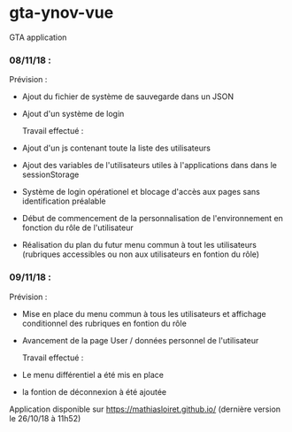 # gta-ynov-vue
GTA application

### 08/11/18 : 

  Prévision :
- Ajout du fichier de système de sauvegarde dans un JSON
- Ajout d'un système de login 

  Travail effectué :
- Ajout d'un js contenant toute la liste des utilisateurs
- Ajout des variables de l'utilisateurs utiles à l'applications dans dans le sessionStorage
- Système de login opérationel et blocage d'accès aux pages sans identification préalable
- Début de commencement de la personnalisation de l'environnement en fonction du rôle de l'utilisateur
- Réalisation du plan du futur menu commun à tout les utilisateurs (rubriques accessibles ou non aux utilisateurs en fontion du rôle)

### 09/11/18 : 

  Prévision :
- Mise en place du menu commun à tous les utilisateurs et affichage conditionnel des rubriques en fontion du rôle
- Avancement de la page User / données personnel de l'utilisateur

  Travail effectué :
- Le menu différentiel a été mis en place
- la fontion de déconnexion à été ajoutée

Application disponible sur  https://mathiasloiret.github.io/ (dernière version le 26/10/18 à 11h52)
